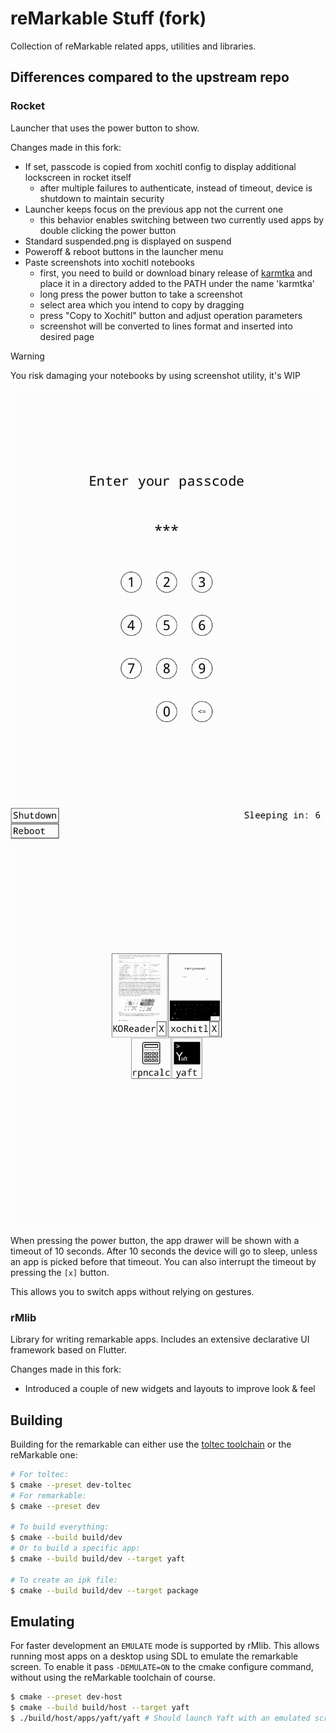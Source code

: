 reMarkable Stuff (fork)
================

Collection of reMarkable related apps, utilities and libraries.

Differences compared to the upstream repo
--------

### Rocket

Launcher that uses the power button to show.

Changes made in this fork:
- If set, passcode is copied from xochitl config to display additional lockscreen in rocket itself
    - after multiple failures to authenticate, instead of timeout, device is shutdown to maintain security
- Launcher keeps focus on the previous app not the current one
    - this behavior enables switching between two currently used apps by double clicking the power button
- Standard suspended.png is displayed on suspend
- Poweroff & reboot buttons in the launcher menu
- Paste screenshots into xochitl notebooks
    - first, you need to build or download binary release of [karmtka](https://github.com/cyanjnpr/karMtka) and place it in a directory added to the PATH under the name 'karmtka'
    - long press the power button to take a screenshot
    - select area which you intend to copy by dragging
    - press "Copy to Xochitl" button and adjust operation parameters
    - screenshot will be converted to lines format and inserted into desired page

> [!Warning]
> You risk damaging your notebooks by using screenshot utility, it's WIP

<img src="doc/rocket_lockscreen.png" width=500/>
<img src="doc/rocket_menu.png" width=500/>

When pressing the power button, the app drawer will be shown with a timeout of 10 seconds.
After 10 seconds the device will go to sleep, unless an app is picked before that timeout.
You can also interrupt the timeout by pressing the `[x]` button.

This allows you to switch apps without relying on gestures.

### rMlib

Library for writing remarkable apps.
Includes an extensive declarative UI framework based on Flutter.

Changes made in this fork:
- Introduced a couple of new widgets and layouts to improve look & feel

Building
--------

Building for the remarkable can either use the [toltec toolchain](https://github.com/toltec-dev/toolchain)
or the reMarkable one:
```bash
# For toltec:
$ cmake --preset dev-toltec
# For remarkable:
$ cmake --preset dev

# To build everything:
$ cmake --build build/dev
# Or to build a specific app:
$ cmake --build build/dev --target yaft

# To create an ipk file:
$ cmake --build build/dev --target package
```

Emulating
---------

For faster development an `EMULATE` mode is supported by rMlib. This allows
running most apps on a desktop using SDL to emulate the remarkable screen.
To enable it pass `-DEMULATE=ON` to the cmake configure command, without using
the reMarkable toolchain of course.
```bash
$ cmake --preset dev-host
$ cmake --build build/host --target yaft
$ ./build/host/apps/yaft/yaft # Should launch Yaft with an emulated screen in a separete window.
```
